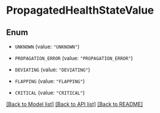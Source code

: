 # PropagatedHealthStateValue

## Enum


* `UNKNOWN` (value: `"UNKNOWN"`)

* `PROPAGATION_ERROR` (value: `"PROPAGATION_ERROR"`)

* `DEVIATING` (value: `"DEVIATING"`)

* `FLAPPING` (value: `"FLAPPING"`)

* `CRITICAL` (value: `"CRITICAL"`)


[[Back to Model list]](../README.md#documentation-for-models) [[Back to API list]](../README.md#documentation-for-api-endpoints) [[Back to README]](../README.md)


